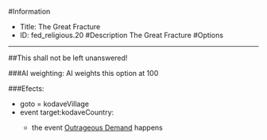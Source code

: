 #Information
 - Title: The Great Fracture
 - ID: fed_religious.20
#Description
The Great Fracture
#Options

___
##This shall not be left unanswered!

###AI weighting:
AI weights this option at 100


###Efects:<ul><li>goto = kodaveVillage</li><li>event target:kodaveCountry:</li><ul><li>the event [Outrageous Demand](../events/outrageous_demand.md) happens</li></ul></ul>
